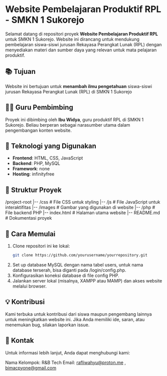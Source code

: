 # Website Pembelajaran Produktif RPL - SMKN 1 Sukorejo

Selamat datang di repositori proyek **Website Pembelajaran Produktif RPL** untuk SMKN 1 Sukorejo. Website ini dirancang untuk mendukung pembelajaran siswa-siswi jurusan Rekayasa Perangkat Lunak (RPL) dengan menyediakan materi dan sumber daya yang relevan untuk mata pelajaran produktif.

## 📚 Tujuan

Website ini bertujuan untuk **menambah ilmu pengetahuan** siswa-siswi jurusan Rekayasa Perangkat Lunak (RPL) di SMKN 1 Sukorejo

## 👩‍🏫 Guru Pembimbing

Proyek ini dibimbing oleh **Ibu Widya**, guru produktif RPL di SMKN 1 Sukorejo. Beliau berperan sebagai narasumber utama dalam pengembangan konten website.

## 🚀 Teknologi yang Digunakan

- **Frontend**: HTML, CSS, JavaScript
- **Backend**: PHP, MySQL
- **Framework**: none
- **Hosting**: infinityfree
  
## 📂 Struktur Proyek

/project-root
|-- /css                # File CSS untuk styling
|-- /js                 # File JavaScript untuk interaktifitas
|-- /images             # Gambar yang digunakan di website
|-- /php                # File backend PHP
|-- index.html          # Halaman utama website
|-- README.md           # Dokumentasi proyek


## 📜 Cara Memulai

1. Clone repositori ini ke lokal:
   ```bash
   git clone https://github.com/yourusername/yourrepository.git
2. Set up database MySQL dengan nama tabel users, untuk nama database terserah, bisa diganti pada /login/config.php.
3. Konfigurasikan koneksi database di file config PHP.
4. Jalankan server lokal (misalnya, XAMPP atau MAMP) dan akses website melalui browser.

## 💡 Kontribusi

Kami terbuka untuk kontribusi dari siswa maupun pengembang lainnya untuk meningkatkan website ini. Jika Anda memiliki ide, saran, atau menemukan bug, silakan laporkan issue.

## 📧 Kontak
Untuk informasi lebih lanjut, Anda dapat menghubungi kami:

Nama Kelompok: R&B Tech
Email: rafliwahyu@proton.me , bimacpyone@gmail.com

